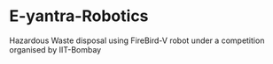 # E-yantra-Robotics
Hazardous Waste disposal using FireBird-V robot under a competition organised by IIT-Bombay
